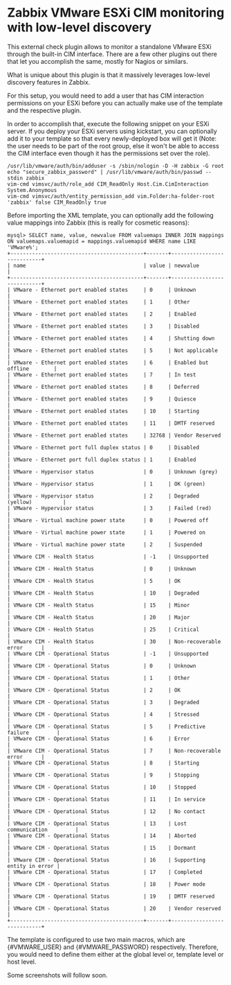 # Zabbix VMware ESXi CIM monitoring with low-level discovery

This external check plugin allows to monitor a standalone VMware ESXi through the built-in CIM interface. There are a few other plugins out there that let you accomplish the same, mostly for Nagios or similars.

What is unique about this plugin is that it massively leverages low-level discovery features in Zabbix.

For this setup, you would need to add a user that has CIM interaction permissions on your ESXi before you can actually make use of the template and the respective plugin.

In order to accomplish that, execute the following snippet on your ESXi server. If you deploy your ESXi servers using kickstart, you can optionally add it to your template so that every newly-deployed box will get it (Note: the user needs to be part of the root group, else it won't be able to access the CIM interface even though it has the permissions set over the role).

```
/usr/lib/vmware/auth/bin/adduser -s /sbin/nologin -D -H zabbix -G root
echo "secure_zabbix_password" | /usr/lib/vmware/auth/bin/passwd --stdin zabbix
vim-cmd vimsvc/auth/role_add CIM_ReadOnly Host.Cim.CimInteraction System.Anonymous
vim-cmd vimsvc/auth/entity_permission_add vim.Folder:ha-folder-root 'zabbix' false CIM_ReadOnly true
```

Before importing the XML template, you can optionally add the following value mappings into Zabbix (this is really for cosmetic reasons):

```
mysql> SELECT name, value, newvalue FROM valuemaps INNER JOIN mappings ON valuemaps.valuemapid = mappings.valuemapid WHERE name LIKE 'VMware%';
+-------------------------------------------+-------+----------------------------+
| name                                      | value | newvalue                   |
+-------------------------------------------+-------+----------------------------+
| VMware - Ethernet port enabled states     | 0     | Unknown                    |
| VMware - Ethernet port enabled states     | 1     | Other                      |
| VMware - Ethernet port enabled states     | 2     | Enabled                    |
| VMware - Ethernet port enabled states     | 3     | Disabled                   |
| VMware - Ethernet port enabled states     | 4     | Shutting down              |
| VMware - Ethernet port enabled states     | 5     | Not applicable             |
| VMware - Ethernet port enabled states     | 6     | Enabled but offline        |
| VMware - Ethernet port enabled states     | 7     | In test                    |
| VMware - Ethernet port enabled states     | 8     | Deferred                   |
| VMware - Ethernet port enabled states     | 9     | Quiesce                    |
| VMware - Ethernet port enabled states     | 10    | Starting                   |
| VMware - Ethernet port enabled states     | 11    | DMTF reserved              |
| VMware - Ethernet port enabled states     | 32768 | Vendor Reserved            |
| VMware - Ethernet port full duplex status | 0     | Disabled                   |
| VMware - Ethernet port full duplex status | 1     | Enabled                    |
| VMware - Hypervisor status                | 0     | Unknown (grey)             |
| VMware - Hypervisor status                | 1     | OK (green)                 |
| VMware - Hypervisor status                | 2     | Degraded (yellow)          |
| VMware - Hypervisor status                | 3     | Failed (red)               |
| VMware - Virtual machine power state      | 0     | Powered off                |
| VMware - Virtual machine power state      | 1     | Powered on                 |
| VMware - Virtual machine power state      | 2     | Suspended                  |
| VMware CIM - Health Status                | -1    | Unsupported                |
| VMware CIM - Health Status                | 0     | Unknown                    |
| VMware CIM - Health Status                | 5     | OK                         |
| VMware CIM - Health Status                | 10    | Degraded                   |
| VMware CIM - Health Status                | 15    | Minor                      |
| VMware CIM - Health Status                | 20    | Major                      |
| VMware CIM - Health Status                | 25    | Critical                   |
| VMware CIM - Health Status                | 30    | Non-recoverable error      |
| VMware CIM - Operational Status           | -1    | Unsupported                |
| VMware CIM - Operational Status           | 0     | Unknown                    |
| VMware CIM - Operational Status           | 1     | Other                      |
| VMware CIM - Operational Status           | 2     | OK                         |
| VMware CIM - Operational Status           | 3     | Degraded                   |
| VMware CIM - Operational Status           | 4     | Stressed                   |
| VMware CIM - Operational Status           | 5     | Predictive failure         |
| VMware CIM - Operational Status           | 6     | Error                      |
| VMware CIM - Operational Status           | 7     | Non-recoverable error      |
| VMware CIM - Operational Status           | 8     | Starting                   |
| VMware CIM - Operational Status           | 9     | Stopping                   |
| VMware CIM - Operational Status           | 10    | Stopped                    |
| VMware CIM - Operational Status           | 11    | In service                 |
| VMware CIM - Operational Status           | 12    | No contact                 |
| VMware CIM - Operational Status           | 13    | Lost communication         |
| VMware CIM - Operational Status           | 14    | Aborted                    |
| VMware CIM - Operational Status           | 15    | Dormant                    |
| VMware CIM - Operational Status           | 16    | Supporting entity in error |
| VMware CIM - Operational Status           | 17    | Completed                  |
| VMware CIM - Operational Status           | 18    | Power mode                 |
| VMware CIM - Operational Status           | 19    | DMTF reserved              |
| VMware CIM - Operational Status           | 20    | Vendor reserved            |
+-------------------------------------------+-------+----------------------------+
```

The template is configured to use two main macros, which are {#VMWARE_USER} and {#VMWARE_PASSWORD} respectively. Therefore, you would need to define them either at the global level or, template level or host level.

Some screenshots will follow soon.
